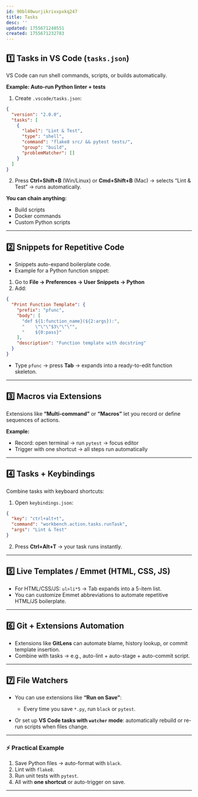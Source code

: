 ```yaml
---
id: 90bl40wurjikrixxpxkq247
title: Tasks
desc: ''
updated: 1755671248551
created: 1755671232783
---
```


## 1️⃣ **Tasks in VS Code (`tasks.json`)**

VS Code can run shell commands, scripts, or builds automatically.

**Example: Auto-run Python linter + tests**

1. Create `.vscode/tasks.json`:

```json
{
  "version": "2.0.0",
  "tasks": [
    {
      "label": "Lint & Test",
      "type": "shell",
      "command": "flake8 src/ && pytest tests/",
      "group": "build",
      "problemMatcher": []
    }
  ]
}
```

2. Press **Ctrl+Shift+B** (Win/Linux) or **Cmd+Shift+B** (Mac) → selects “Lint & Test” → runs automatically.

**You can chain anything:**

* Build scripts
* Docker commands
* Custom Python scripts

---

## 2️⃣ **Snippets for Repetitive Code**

* Snippets auto-expand boilerplate code.
* Example for a Python function snippet:

1. Go to **File → Preferences → User Snippets → Python**
2. Add:

```json
{
  "Print Function Template": {
    "prefix": "pfunc",
    "body": [
      "def ${1:function_name}(${2:args}):",
      "    \"\"\"$3\"\"\"",
      "    ${0:pass}"
    ],
    "description": "Function template with docstring"
  }
}
```

* Type `pfunc` → press **Tab** → expands into a ready-to-edit function skeleton.

---

## 3️⃣ **Macros via Extensions**

Extensions like **“Multi-command”** or **“Macros”** let you record or define sequences of actions.

**Example:**

* Record: open terminal → run `pytest` → focus editor
* Trigger with one shortcut → all steps run automatically

---

## 4️⃣ **Tasks + Keybindings**

Combine tasks with keyboard shortcuts:

1. Open `keybindings.json`:

```json
{
  "key": "ctrl+alt+t",
  "command": "workbench.action.tasks.runTask",
  "args": "Lint & Test"
}
```

2. Press **Ctrl+Alt+T** → your task runs instantly.

---

## 5️⃣ **Live Templates / Emmet (HTML, CSS, JS)**

* For HTML/CSS/JS: `ul>li*5` → Tab expands into a 5-item list.
* You can customize Emmet abbreviations to automate repetitive HTML/JS boilerplate.

---

## 6️⃣ **Git + Extensions Automation**

* Extensions like **GitLens** can automate blame, history lookup, or commit template insertion.
* Combine with tasks → e.g., auto-lint + auto-stage + auto-commit script.

---

## 7️⃣ **File Watchers**

* You can use extensions like **“Run on Save”**:

  * Every time you save `*.py`, run `black` or `pytest`.
* Or set up **VS Code tasks with `watcher` mode**: automatically rebuild or re-run scripts when files change.

---

### ⚡ Practical Example

1. Save Python files → auto-format with `black`.
2. Lint with `flake8`.
3. Run unit tests with `pytest`.
4. All with **one shortcut** or auto-trigger on save.

---

